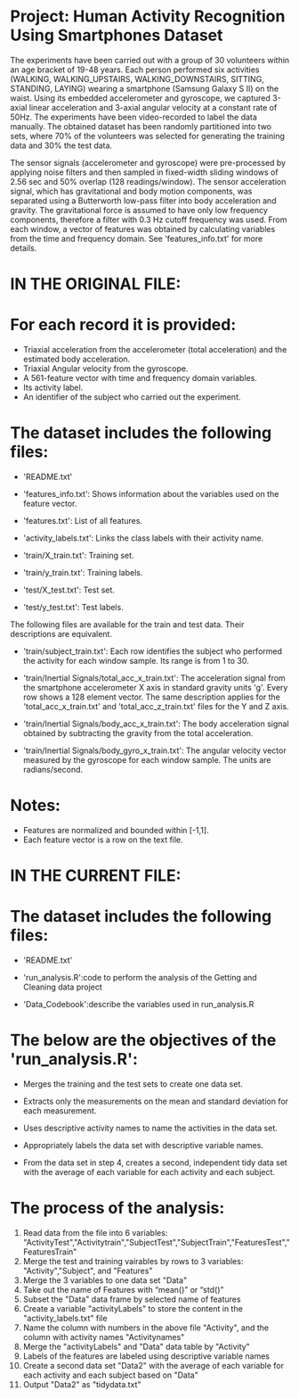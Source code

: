 Project: Human Activity Recognition Using Smartphones Dataset
==================================================================

The experiments have been carried out with a group of 30 volunteers within an age bracket of 19-48 years. Each person performed six activities (WALKING, WALKING_UPSTAIRS, WALKING_DOWNSTAIRS, SITTING, STANDING, LAYING) wearing a smartphone (Samsung Galaxy S II) on the waist. Using its embedded accelerometer and gyroscope, we captured 3-axial linear acceleration and 3-axial angular velocity at a constant rate of 50Hz. The experiments have been video-recorded to label the data manually. The obtained dataset has been randomly partitioned into two sets, where 70% of the volunteers was selected for generating the training data and 30% the test data. 

The sensor signals (accelerometer and gyroscope) were pre-processed by applying noise filters and then sampled in fixed-width sliding windows of 2.56 sec and 50% overlap (128 readings/window). The sensor acceleration signal, which has gravitational and body motion components, was separated using a Butterworth low-pass filter into body acceleration and gravity. The gravitational force is assumed to have only low frequency components, therefore a filter with 0.3 Hz cutoff frequency was used. From each window, a vector of features was obtained by calculating variables from the time and frequency domain. See 'features_info.txt' for more details. 


IN THE ORIGINAL FILE:
======================

For each record it is provided:
======================================

- Triaxial acceleration from the accelerometer (total acceleration) and the estimated body acceleration.
- Triaxial Angular velocity from the gyroscope. 
- A 561-feature vector with time and frequency domain variables. 
- Its activity label. 
- An identifier of the subject who carried out the experiment.

The dataset includes the following files:
=========================================

- 'README.txt'

- 'features_info.txt': Shows information about the variables used on the feature vector.

- 'features.txt': List of all features.

- 'activity_labels.txt': Links the class labels with their activity name.

- 'train/X_train.txt': Training set.

- 'train/y_train.txt': Training labels.

- 'test/X_test.txt': Test set.

- 'test/y_test.txt': Test labels.

The following files are available for the train and test data. Their descriptions are equivalent. 

- 'train/subject_train.txt': Each row identifies the subject who performed the activity for each window sample. Its range is from 1 to 30. 

- 'train/Inertial Signals/total_acc_x_train.txt': The acceleration signal from the smartphone accelerometer X axis in standard gravity units 'g'. Every row shows a 128 element vector. The same description applies for the 'total_acc_x_train.txt' and 'total_acc_z_train.txt' files for the Y and Z axis. 

- 'train/Inertial Signals/body_acc_x_train.txt': The body acceleration signal obtained by subtracting the gravity from the total acceleration. 

- 'train/Inertial Signals/body_gyro_x_train.txt': The angular velocity vector measured by the gyroscope for each window sample. The units are radians/second. 

Notes: 
======
- Features are normalized and bounded within [-1,1].
- Each feature vector is a row on the text file.


IN THE CURRENT FILE:
======================

The dataset includes the following files:
=========================================

- 'README.txt'

- 'run_analysis.R':code to perform the analysis of the Getting and Cleaning data project

- 'Data_Codebook':describe the variables used in run_analysis.R


The below are the objectives of the 'run_analysis.R':
=====================================================

- Merges the training and the test sets to create one data set.

- Extracts only the measurements on the mean and standard deviation for each measurement.

- Uses descriptive activity names to name the activities in the data set.

- Appropriately labels the data set with descriptive variable names.

- From the data set in step 4, creates a second, independent tidy data set with the average of each variable for each activity and each subject.


The process of the analysis:
==================================
1. Read data from the file into 6 variables: "ActivityTest","Activitytrain","SubjectTest","SubjectTrain","FeaturesTest","FeaturesTrain"
2. Merge the test and training vairables by rows to 3 variables: "Activity","Subject", and "Features"
3. Merge the 3 variables to one data set "Data"
4. Take out the name of Features with “mean()” or “std()”
5. Subset the "Data" data frame by selected name of features
6. Create a variable "activityLabels" to store the content in the "activity_labels.txt" file
7. Name the column with numbers in the above file "Activity", and the column with activity names "Activitynames"
8. Merge the "activityLabels" and "Data" data table by "Activity"
9. Labels of the features are labeled using descriptive variable names
10. Create a second data set "Data2" with the average of each variable for each activity and each subject based on "Data"
11. Output "Data2" as "tidydata.txt"
